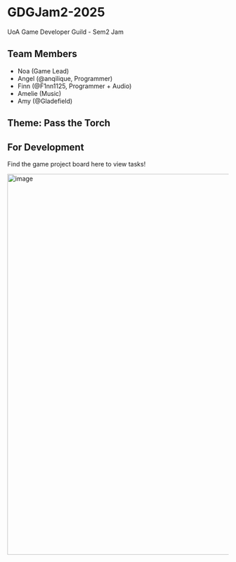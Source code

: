 # GDGJam2-2025
UoA Game Developer Guild - Sem2 Jam

## Team Members
- Noa (Game Lead)
- Angel (@anqilique, Programmer)
- Finn (@F1nn1125, Programmer + Audio)
- Amelie (Music)
- Amy (@Gladefield)


## Theme: Pass the Torch


## For Development

Find the game project board here to view tasks!

<img width="1706" height="864" alt="image" src="https://github.com/user-attachments/assets/660cd75b-dc61-4ff1-ac38-4dbc651e8ba1" />
